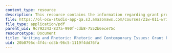 ```yaml
---
content_type: resource
description: This resource contains the information regarding grant proposal outline.
file: https://ol-ocw-studio-app-qa.s3.amazonaws.com/courses/21w-011-writing-and-rhetoric-rhetoric-and-contemporary-issues-fall-2015/20b0796c4f4ccd3b96c51119f4dd76fa_MIT21W_011F15_proposal.pdf
file_type: application/pdf
parent_uid: 9c792343-837a-990f-cdb8-7552b6ece75c
resourcetype: Document
title: 'Writing and Rhetoric: Rhetoric and Contemporary Issues: Grant Proposal Outline'
uid: 20b0796c-4f4c-cd3b-96c5-1119f4dd76fa
---
```

